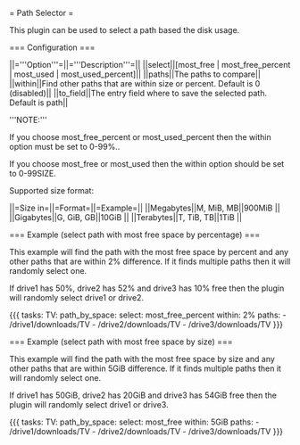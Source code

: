 = Path Selector =

This plugin can be used to select a path based the disk usage.

=== Configuration ===

||='''Option'''=||='''Description'''=||
||select||[most_free | most_free_percent | most_used | most_used_percent]||
||paths||The paths to compare||
||within||Find other paths that are within size or percent. Default is 0 (disabled)||
||to_field||The entry field where to save the selected path. Default is path||

'''NOTE:'''

If you choose most_free_percent or most_used_percent then the within option must be set to 0-99%..

If you choose most_free or most_used then the within option should be set to 0-99SIZE.

Supported size format:

||=Size in=||=Format=||=Example=||
||Megabytes||M, MiB, MB||900MiB ||
||Gigabytes||G, GiB, GB||10GiB ||
||Terabytes||T, TiB, TB||1TiB ||

=== Example (select path with most free space by percentage) ===

This example will find the path with the most free space by percent and any other paths that are within 2% difference. If it finds multiple paths then it will randomly select one.

If drive1 has 50%, drive2 has 52% and drive3 has 10% free then the plugin will randomly select drive1 or drive2.

{{{
tasks:
  TV:
    path_by_space:
      select: most_free_percent
      within: 2%
      paths:
        - /drive1/downloads/TV
        - /drive2/downloads/TV
        - /drive3/downloads/TV
}}}

=== Example (select path with most free space by size) ===

This example will find the path with the most free space by size and any other paths that are within 5GiB difference. If it finds multiple paths then it will randomly select one.

If drive1 has 50GiB, drive2 has 20GiB and drive3 has 54GiB free then the plugin will randomly select drive1 or drive3.

{{{
tasks:
  TV:
    path_by_space:
      select: most_free
      within: 5GiB
      paths:
        - /drive1/downloads/TV
        - /drive2/downloads/TV
        - /drive3/downloads/TV
}}}